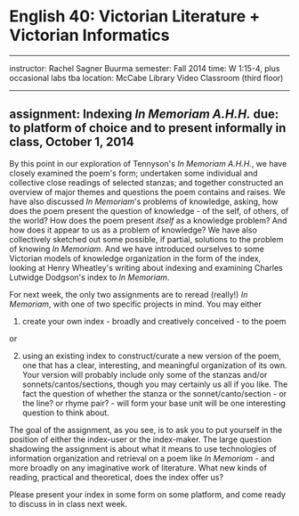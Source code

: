 #  English 40: Victorian Literature + Victorian Informatics 
- - -
instructor: Rachel Sagner Buurma
semester: Fall 2014
time: W 1:15-4, plus occasional labs tba
location: McCabe Library Video Classroom (third floor)
- - -
assignment: Indexing *In Memoriam A.H.H.*
due: to platform of choice and to present informally in class, October 1, 2014
---
By this point in our exploration of Tennyson's *In Memoriam A.H.H.*, we have closely examined the poem's form; undertaken some individual and collective close readings of selected stanzas; and together constructed an overview of major themes and questions the poem contains and raises. We have also discussed *In Memoriam*'s problems of knowledge, asking, how does the poem present the question of knowledge - of the self, of others, of the world? How does the poem present *itself* as a knowledge problem? And how does it appear to us as a problem of knowledge? We have also collectively sketched out some possible, if partial, solutions to the problem of knowing *In Memoriam*. And we have introduced ourselves to some Victorian models of knowledge organization in the form of the index, looking at Henry Wheatley's writing about indexing and examining Charles Lutwidge Dodgson's index to *In Memoriam*. 

For next week, the only two assignments are to reread (really!) *In Memoriam*, with one of two specific projects in mind. You may either

1) create your own index - broadly and creatively conceived - to the poem

or 

2) using an existing index to construct/curate a new version of the poem, one that has a clear, interesting, and meaningful organization of its own. Your version will probably include only some of the stanzas and/or sonnets/cantos/sections, though you may certainly us all if you like.  The fact the question of whether the stanza or the sonnet/canto/section - or the line? or rhyme pair? - will form your base unit will be one interesting question to think about. 

The goal of the assignment, as you see, is to ask you to put yourself in the position of either the index-user or the index-maker. The large question shadowing the assignment is about what it means to use technologies of information organization and retrieval on a poem like *In Memoriam* - and more broadly on any imaginative work of literature. What new kinds of reading, practical and theoretical, does the index offer us? 

Please present your index in some form on some platform, and come ready to discuss in in class next week. 